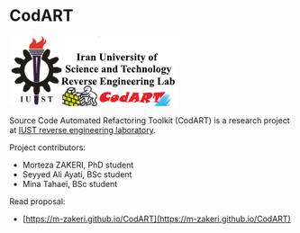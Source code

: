# CodART

![CodART](docs/figs/logo.png)


Source Code Automated Refactoring Toolkit (CodART) is a research project at [IUST reverse engineering laboratory](http://reverse.iust.ac.ir/).
 
Project contributors: 

* Morteza ZAKERI, PhD student
* Seyyed Ali Ayati, BSc student 
* Mina Tahaei, BSc student 


Read proposal:

 * [https://m-zakeri.github.io/CodART](https://m-zakeri.github.io/CodART)


